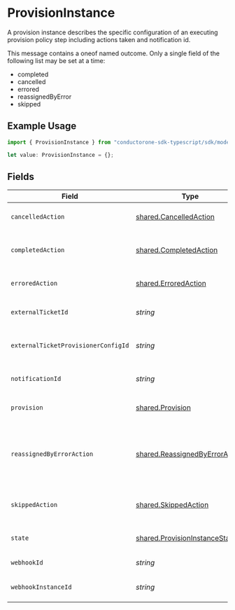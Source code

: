 # ProvisionInstance

A provision instance describes the specific configuration of an executing provision policy step including actions taken and notification id.

This message contains a oneof named outcome. Only a single field of the following list may be set at a time:
  - completed
  - cancelled
  - errored
  - reassignedByError
  - skipped


## Example Usage

```typescript
import { ProvisionInstance } from "conductorone-sdk-typescript/sdk/models/shared";

let value: ProvisionInstance = {};
```

## Fields

| Field                                                                                                                                    | Type                                                                                                                                     | Required                                                                                                                                 | Description                                                                                                                              |
| ---------------------------------------------------------------------------------------------------------------------------------------- | ---------------------------------------------------------------------------------------------------------------------------------------- | ---------------------------------------------------------------------------------------------------------------------------------------- | ---------------------------------------------------------------------------------------------------------------------------------------- |
| `cancelledAction`                                                                                                                        | [shared.CancelledAction](../../../sdk/models/shared/cancelledaction.md)                                                                  | :heavy_minus_sign:                                                                                                                       | The outcome of a provision instance that is cancelled.                                                                                   |
| `completedAction`                                                                                                                        | [shared.CompletedAction](../../../sdk/models/shared/completedaction.md)                                                                  | :heavy_minus_sign:                                                                                                                       | The outcome of a provision instance that has been completed succesfully.                                                                 |
| `erroredAction`                                                                                                                          | [shared.ErroredAction](../../../sdk/models/shared/erroredaction.md)                                                                      | :heavy_minus_sign:                                                                                                                       | The outcome of a provision instance that has errored.                                                                                    |
| `externalTicketId`                                                                                                                       | *string*                                                                                                                                 | :heavy_minus_sign:                                                                                                                       | This indicates the external ticket id for this step.                                                                                     |
| `externalTicketProvisionerConfigId`                                                                                                      | *string*                                                                                                                                 | :heavy_minus_sign:                                                                                                                       | This indicates the external ticket provisioner config id for this step.                                                                  |
| `notificationId`                                                                                                                         | *string*                                                                                                                                 | :heavy_minus_sign:                                                                                                                       | This indicates the notification id for this step.                                                                                        |
| `provision`                                                                                                                              | [shared.Provision](../../../sdk/models/shared/provision.md)                                                                              | :heavy_minus_sign:                                                                                                                       | The provision step references a provision policy for this step.                                                                          |
| `reassignedByErrorAction`                                                                                                                | [shared.ReassignedByErrorAction](../../../sdk/models/shared/reassignedbyerroraction.md)                                                  | :heavy_minus_sign:                                                                                                                       | The ReassignedByErrorAction object describes the outcome of a policy step that has been reassigned because it had an error provisioning. |
| `skippedAction`                                                                                                                          | [shared.SkippedAction](../../../sdk/models/shared/skippedaction.md)                                                                      | :heavy_minus_sign:                                                                                                                       | The SkippedAction object describes the outcome of a policy step that has been skipped.                                                   |
| `state`                                                                                                                                  | [shared.ProvisionInstanceState](../../../sdk/models/shared/provisioninstancestate.md)                                                    | :heavy_minus_sign:                                                                                                                       | This property indicates the current state of this step.                                                                                  |
| `webhookId`                                                                                                                              | *string*                                                                                                                                 | :heavy_minus_sign:                                                                                                                       | This indicates the webhook id for this step.                                                                                             |
| `webhookInstanceId`                                                                                                                      | *string*                                                                                                                                 | :heavy_minus_sign:                                                                                                                       | This indicates the webhook instance id for this step.                                                                                    |